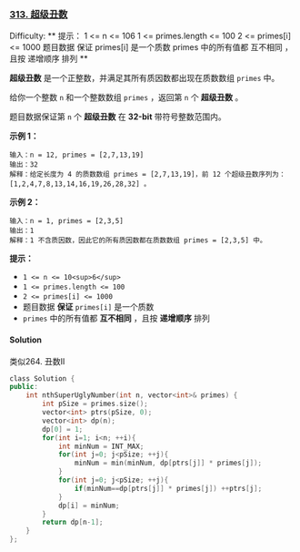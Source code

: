 ### [313\. 超级丑数](https://leetcode-cn.com/problems/super-ugly-number/)

Difficulty: ** 提示： 1 <= n <= 106 1 <= primes.length <= 100 2 <= primes[i] <= 1000 题目数据 保证 primes[i] 是一个质数 primes 中的所有值都 互不相同 ，且按 递增顺序 排列 **


**超级丑数** 是一个正整数，并满足其所有质因数都出现在质数数组 `primes` 中。

给你一个整数 `n` 和一个整数数组 `primes` ，返回第 `n` 个 **超级丑数** 。

题目数据保证第 `n` 个 **超级丑数** 在 **32-bit** 带符号整数范围内。

**示例 1：**

```
输入：n = 12, primes = [2,7,13,19]
输出：32 
解释：给定长度为 4 的质数数组 primes = [2,7,13,19]，前 12 个超级丑数序列为：[1,2,4,7,8,13,14,16,19,26,28,32] 。
```

**示例 2：**

```
输入：n = 1, primes = [2,3,5]
输出：1
解释：1 不含质因数，因此它的所有质因数都在质数数组 primes = [2,3,5] 中。
```


**提示：**

*   `1 <= n <= 10<sup>6</sup>`
*   `1 <= primes.length <= 100`
*   `2 <= primes[i] <= 1000`
*   题目数据 **保证** `primes[i]` 是一个质数
*   `primes` 中的所有值都 **互不相同** ，且按 **递增顺序** 排列


#### Solution

类似264. 丑数II

```cpp
​class Solution {
public:
    int nthSuperUglyNumber(int n, vector<int>& primes) {
        int pSize = primes.size();
        vector<int> ptrs(pSize, 0);
        vector<int> dp(n);
        dp[0] = 1;
        for(int i=1; i<n; ++i){
            int minNum = INT_MAX;
            for(int j=0; j<pSize; ++j){
                minNum = min(minNum, dp[ptrs[j]] * primes[j]);
            }
            for(int j=0; j<pSize; ++j){
                if(minNum==dp[ptrs[j]] * primes[j]) ++ptrs[j];
            }
            dp[i] = minNum;
        }
        return dp[n-1];
    }
};
```